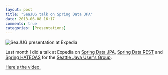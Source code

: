 ```yaml
---
layout: post
title: "SeaJUG talk on Spring Data JPA"
date: 2013-06-08 16:17
comments: true
categories: [Presentations]
---
```


![SeaJUG presentation at Expedia](http://springinpractice.s3.amazonaws.com/blog/images/seajug_expedia.jpg)

Last month I did a talk at Expedia on [Spring Data JPA](http://www.springsource.org/spring-data/jpa), [Spring Data REST](http://www.springsource.org/spring-data/rest) and [Spring HATEOAS](https://github.com/SpringSource/spring-hateoas) for the [Seattle Java User's Group](http://www.seajug.org/).

[Here's the video.](http://vimeo.com/66717404)
